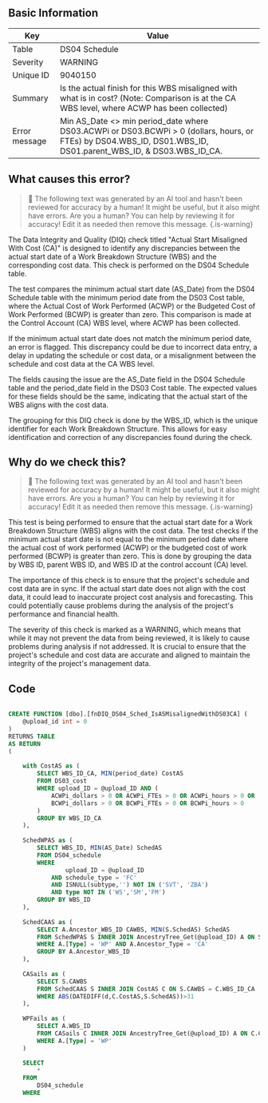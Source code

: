 ## Basic Information
| Key         | Value          |
|-------------|----------------|
| Table       | DS04 Schedule |
| Severity    | WARNING |
| Unique ID   | 9040150   |
| Summary     | Is the actual finish for this WBS misaligned with what is in cost? (Note: Comparison is at the CA WBS level, where ACWP has been collected) |
| Error message | Min AS_Date <> min period_date where DS03.ACWPi or DS03.BCWPi > 0 (dollars, hours, or FTEs) by DS04.WBS_ID, DS01.WBS_ID, DS01.parent_WBS_ID, & DS03.WBS_ID_CA. |

## What causes this error?

> :robot: The following text was generated by an AI tool and hasn't been reviewed for accuracy by a human! It might be useful, but it also might have errors. Are you a human? You can help by reviewing it for accuracy! Edit it as needed then remove this message.
{.is-warning}

The Data Integrity and Quality (DIQ) check titled "Actual Start Misaligned With Cost (CA)" is designed to identify any discrepancies between the actual start date of a Work Breakdown Structure (WBS) and the corresponding cost data. This check is performed on the DS04 Schedule table.

The test compares the minimum actual start date (AS_Date) from the DS04 Schedule table with the minimum period date from the DS03 Cost table, where the Actual Cost of Work Performed (ACWP) or the Budgeted Cost of Work Performed (BCWP) is greater than zero. This comparison is made at the Control Account (CA) WBS level, where ACWP has been collected.

If the minimum actual start date does not match the minimum period date, an error is flagged. This discrepancy could be due to incorrect data entry, a delay in updating the schedule or cost data, or a misalignment between the schedule and cost data at the CA WBS level.

The fields causing the issue are the AS_Date field in the DS04 Schedule table and the period_date field in the DS03 Cost table. The expected values for these fields should be the same, indicating that the actual start of the WBS aligns with the cost data.

The grouping for this DIQ check is done by the WBS_ID, which is the unique identifier for each Work Breakdown Structure. This allows for easy identification and correction of any discrepancies found during the check.
## Why do we check this?

> :robot: The following text was generated by an AI tool and hasn't been reviewed for accuracy by a human! It might be useful, but it also might have errors. Are you a human? You can help by reviewing it for accuracy! Edit it as needed then remove this message.
{.is-warning}

This test is being performed to ensure that the actual start date for a Work Breakdown Structure (WBS) aligns with the cost data. The test checks if the minimum actual start date is not equal to the minimum period date where the actual cost of work performed (ACWP) or the budgeted cost of work performed (BCWP) is greater than zero. This is done by grouping the data by WBS ID, parent WBS ID, and WBS ID at the control account (CA) level.

The importance of this check is to ensure that the project's schedule and cost data are in sync. If the actual start date does not align with the cost data, it could lead to inaccurate project cost analysis and forecasting. This could potentially cause problems during the analysis of the project's performance and financial health. 

The severity of this check is marked as a WARNING, which means that while it may not prevent the data from being reviewed, it is likely to cause problems during analysis if not addressed. It is crucial to ensure that the project's schedule and cost data are accurate and aligned to maintain the integrity of the project's management data.
## Code

```sql

CREATE FUNCTION [dbo].[fnDIQ_DS04_Sched_IsASMisalignedWithDS03CA] (
	@upload_id int = 0
)
RETURNS TABLE
AS RETURN
(
	
	with CostAS as (
		SELECT WBS_ID_CA, MIN(period_date) CostAS
		FROM DS03_cost
		WHERE upload_ID = @upload_ID AND (
			ACWPi_dollars > 0 OR ACWPi_FTEs > 0 OR ACWPi_hours > 0 OR
			BCWPi_dollars > 0 OR BCWPi_FTEs > 0 OR BCWPi_hours > 0
		)
		GROUP BY WBS_ID_CA
	),
	
	SchedWPAS as (
		SELECT WBS_ID, MIN(AS_Date) SchedAS 
		FROM DS04_schedule 
		WHERE 
				upload_ID = @upload_ID 
			AND schedule_type = 'FC' 
			AND ISNULL(subtype,'') NOT IN ('SVT', 'ZBA') 
			AND type NOT IN ('WS','SM','FM') 
		GROUP BY WBS_ID
	),
	
	SchedCAAS as (
		SELECT A.Ancestor_WBS_ID CAWBS, MIN(S.SchedAS) SchedAS
		FROM SchedWPAS S INNER JOIN AncestryTree_Get(@upload_ID) A ON S.WBS_ID = A.WBS_ID
		WHERE A.[Type] = 'WP' AND A.Ancestor_Type = 'CA'
		GROUP BY A.Ancestor_WBS_ID
	),
	
	CASails as (
		SELECT S.CAWBS
		FROM SchedCAAS S INNER JOIN CostAS C ON S.CAWBS = C.WBS_ID_CA
		WHERE ABS(DATEDIFF(d,C.CostAS,S.SchedAS))>31 
	),
	
	WPFails as (
		SELECT A.WBS_ID
		FROM CASails C INNER JOIN AncestryTree_Get(@upload_ID) A ON C.CAWBS = A.Ancestor_WBS_ID
		WHERE A.[Type] = 'WP'
	)
	
	SELECT
		*
	FROM
		DS04_schedule
	WHERE
```
